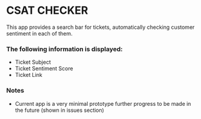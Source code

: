# CSAT CHECKER

This app provides a search bar for tickets, automatically checking customer sentiment in each of them.

### The following information is displayed:

- Ticket Subject
- Ticket Sentiment Score
- Ticket Link

### Notes

- Current app is a very minimal prototype further progress to be made in the future (shown in issues section)
